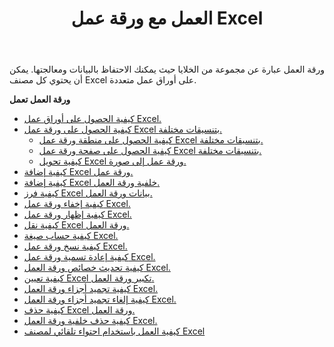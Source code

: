 ﻿---
title: العمل مع ورقة عمل Excel
second_title: Aspose.Cells Cloud Documen
linktitle: ورقة عمل
type: docs
url: /ar/worksheets/
aliases: [/working-with-worksheets/]
keywords: Working with worksheet on an Excel workbook
description: Aspose.Cells Cloud REST API دعم العمل مع ورقة العمل في مصنف Excel. SDK يدعم أنواع لغات التطوير. وهي تشمل Android و C# و Go و Java و NodeJS و Perl و PHP و Python و Ruby و swift
weight: 100
---
ورقة العمل عبارة عن مجموعة من الخلايا حيث يمكنك الاحتفاظ بالبيانات ومعالجتها. يمكن أن يحتوي كل مصنف Excel على أوراق عمل متعددة.

**ورقة العمل تعمل**

- [كيفية الحصول على أوراق عمل Excel.](/cells/ar/worksheets/get-all/)
- [كيفية الحصول على ورقة عمل Excel بتنسيقات مختلفة.](/cells/ar/worksheets/get/) 
    - [كيفية الحصول على منطقة ورقة عمل Excel بتنسيقات مختلفة.](/cells/ar/worksheets/area-to-different-formats/)
    - [كيفية الحصول على صفحة ورقة عمل Excel بتنسيقات مختلفة.](/cells/ar/get-worksheet-for-page-index/) 
    - [كيفية تحويل Excel ورقة عمل إلى صورة.](/cells/ar/worksheets/to-image/)
- [كيفية إضافة Excel ورقة عمل.](/cells/ar/worksheets/add/)
- [كيفية إضافة Excel خلفية ورقة العمل.](/cells/ar/worksheets/background/add/) 
- [كيفية فرز Excel بيانات ورقة العمل.](/cells/ar/worksheets/sort-data/) 
- [كيفية إخفاء ورقة عمل Excel.](/cells/ar/worksheets/hide/)
- [كيفية إظهار ورقة عمل Excel.](/cells/ar/worksheets/unhide/)
- [كيفية نقل Excel ورقة العمل.](/cells/ar/worksheets/move/)
- [كيفية حساب صيغة Excel.](/cells/ar/worksheets/calculate-formula/)
- [كيفية نسخ ورقة عمل Excel.](/cells/ar/worksheets/copy/)
- [كيفية إعادة تسمية ورقة عمل Excel.](/cells/ar/worksheets/rename/)
- [كيفية تحديث خصائص ورقة العمل Excel.](/cells/ar/worksheets/update-properties/)
- [كيفية تعيين Excel تكبير ورقة العمل.](/cells/ar/worksheets/zoom/)
- [كيفية تجميد أجزاء ورقة العمل Excel.](/cells/ar/worksheets/freeze-panes/)
- [كيفية إلغاء تجميد أجزاء ورقة العمل Excel.](/cells/ar/worksheets/unfreeze-panes/)
- [كيفية حذف Excel ورقة العمل.](/cells/ar/worksheets/delete/)
- [كيفية حذف خلفية ورقة العمل Excel.](/cells/ar/worksheets/background/delete/)
- [ كيفية العمل باستخدام احتواء تلقائي لمصنف Excel](/cells/ar/worksheets/autofit/)
